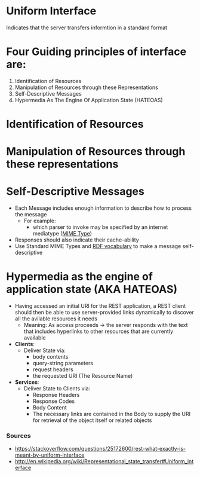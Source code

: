  # Uniform Interface

Indicates that the server transfers informtion in a standard format

# Four Guiding principles of interface are:

1. Identification of Resources
2. Manipulation of Resources through these Representations
3. Self-Descriptive Messages
4. Hypermedia As The Engine Of Application State (HATEOAS)

# Identification of Resources

# Manipulation of Resources through these representations

# Self-Descriptive Messages

- Each Message includes enough information to describe how to process the message
    - For example: 
        - which parser to invoke may be specified by an internet mediatype ([MIME Type](https://developer.mozilla.org/en-US/docs/Web/HTTP/Basics_of_HTTP/MIME_types/Common_types))
- Responses should also indicate their cache-ability
- Use  Standard MIME Types and [RDF vocabulary](https://www.w3schools.com/xml/xml_rdf.asp#:~:text=RDF%20Example&text=xml%20version%3D%221.0%22%3F%3E,-%3Crdf%3ARDF&text=The%20first%20line%20of%20the,%2Dsyntax%2Dns%23%22.) to make a message self-descriptive

# Hypermedia as the engine of application state (AKA HATEOAS)

- Having accessed an initial URI for the REST application, a REST client should then be able to use server-provided links dynamically to discover all the avilable resources it needs
    - Meaning: As access proceeds -> the server responds with the text that includes hyperlinks to other resources that are currently available
- **Clients**:
    - Deliver State via: 
        - body contents
        - query-string parameters
        - request headers
        - the requested URI (The Resource Name)
- **Services**:
    - Deliver State to Clients via: 
        - Response Headers
        - Response Codes
        - Body Content
        - The necessary links are contained in the Body to supply the URI for retrieval of the object itself or related objects

### Sources

- https://stackoverflow.com/questions/25172600/rest-what-exactly-is-meant-by-uniform-interface
- http://en.wikipedia.org/wiki/Representational_state_transfer#Uniform_interface